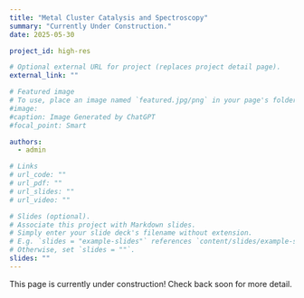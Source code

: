 ```yaml
---
title: "Metal Cluster Catalysis and Spectroscopy"
summary: "Currently Under Construction."
date: 2025-05-30

project_id: high-res

# Optional external URL for project (replaces project detail page).
external_link: ""

# Featured image
# To use, place an image named `featured.jpg/png` in your page's folder.
#image:
#caption: Image Generated by ChatGPT
#focal_point: Smart

authors:
  - admin

# Links
# url_code: ""
# url_pdf: ""
# url_slides: ""
# url_video: ""

# Slides (optional).
# Associate this project with Markdown slides.
# Simply enter your slide deck's filename without extension.
# E.g. `slides = "example-slides"` references `content/slides/example-slides.md`.
# Otherwise, set `slides = ""`.
slides: ""
---
```


This page is currently under construction! Check back soon for more detail.